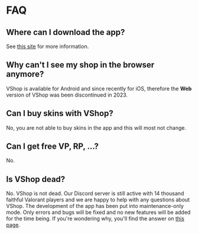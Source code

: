 # FAQ

## Where can I download the app?

See [this site](https://docs.vshop.one/how-to-install) for more information.

## Why can't I see my shop in the browser anymore?

VShop is available for Android and since recently for iOS, therefore the **Web** version of VShop was been discontinued in 2023.

## Can I buy skins with VShop?

No, you are not able to buy skins in the app and this will most not change.

## Can I get free VP, RP, ...?

No.

## Is VShop dead?

No. VShop is not dead. Our Discord server is still active with 14 thousand faithful Valorant players and we are happy to help with any questions about VShop. 
The development of the app has been put into maintenance-only mode. Only errors and bugs will be fixed and no new features will be added for the time being. 
If you're wondering why, you'll find the answer on [this page](https://docs.vshop.one/distribution-update).